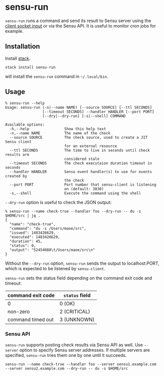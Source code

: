 # sensu-run

`sensu-run` runs a command and send its result to Sensu server using the [client socket input](https://sensuapp.org/docs/latest/reference/clients.html#client-socket-input) or via the Sensu API. It is useful to monitor cron jobs for example.

## Installation

Install [stack](https://docs.haskellstack.org/en/stable/README/).

```
stack install sensu-run
```
will install the `sensu-run` command in `~/.local/bin`.

## Usage

```
% sensu-run --help
Usage: sensu-run (-n|--name NAME) [--source SOURCE] [--ttl SECONDS]
                 [--timeout SECONDS] --handler HANDLER [--port PORT]
                 [--dry|--dry-run] [-s|--shell] COMMAND

Available options:
  -h,--help                Show this help text
  -n,--name NAME           The name of the check
  --source SOURCE          The check source, used to create a JIT Sensu client
                           for an external resource
  --ttl SECONDS            The time to live in seconds until check results are
                           considered stale
  --timeout SECONDS        The check executaion duration timeout in seconds
  --handler HANDLER        Sensu event handler(s) to use for events created by
                           the check
  --port PORT              Port number that sensu-client is listening
                           on (default: 3030)
  -s,--shell               Execute the command using the shell
```

`--dry-run` option is useful to check the JSON output:

```
% sensu-run --name check-true --handler foo --dry-run -- du -s $HOME/src | jq .
{
  "name": "check-true",
  "command": "du -s /Users/maoe/src",
  "issued": 1483426629,
  "executed": 1483426629,
  "duration": 45,
  "status": 0,
  "output": "52454088\t/Users/maoe/src\n"
}
```

Without the `--dry-run` option, `sensu-run` sends the output to localhost:PORT, which is expected to be listened by `sensu-client`.

`sensu-run` sets the status field depending on the command exit code and timeout:

| command exit code | `status` field |
|-------------------|----------------|
| 0                 | 0 (OK)         |
| non-zero          | 2 (CRITICAL)   |
| command timed out | 3 (UNKNOWN)    |

### Sensu API

`sensu-run` supports posting check results via Sensu API as well. Use `--server` option to specify Sensu server addresses. If multiple servers are specified, `sensu-run` tries them one by one until it succeeds.

```
sensu-run --name check-true --handler foo --server sensu1.example.com --server sensu2.example.com --dry-run -- du -s $HOME/src
```
